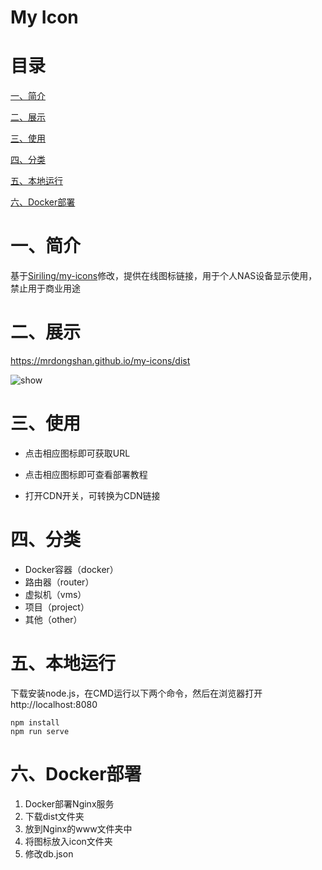 # My Icon


# 目录

[一、简介](#一简介)

[二、展示](#二链接)

[三、使用](#三使用)

[四、分类](#四分类)

[五、本地运行](#五本地运行)

[六、Docker部署](#六Docker部署)

# 一、简介

基于[Siriling/my-icons](https://github.com/Siriling/my-icons)修改，提供在线图标链接，用于个人NAS设备显示使用，禁止用于商业用途

# 二、展示

https://mrdongshan.github.io/my-icons/dist

![show](public/screenshot.png)


# 三、使用

- 点击相应图标即可获取URL

- 点击相应图标即可查看部署教程

- 打开CDN开关，可转换为CDN链接

# 四、分类
- Docker容器（docker）
- 路由器（router）
- 虚拟机（vms）
- 项目（project）
- 其他（other）

# 五、本地运行

下载安装node.js，在CMD运行以下两个命令，然后在浏览器打开http://localhost:8080

```shell
npm install
npm run serve
```

# 六、Docker部署

1. Docker部署Nginx服务
2. 下载dist文件夹
3. 放到Nginx的www文件夹中
4. 将图标放入icon文件夹
5. 修改db.json







